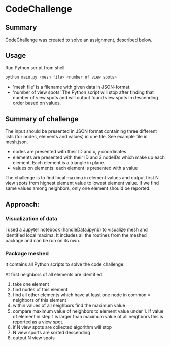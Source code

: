 # CodeChallenge

## Summary

CodeChallenge was created to solve an assignment, described below.

## Usage

Run Python script from shell.

```bash
python main.py <mesh file> <number of view spots>
```

- 'mesh file' is a filename with given data in JSON-format.
- 'number of view spots' The Python script will stop after finding that number of view spots and will output found view spots in descending order based on values.

## Summary of challenge

The input should be presented in JSON format containing three different lists (for nodes, elements and values) in one file. See example file in mesh.json.

- nodes are presented with their ID and x, y coordinates
- elements are presented with their ID and 3 nodeIDs which make up each element. Each element is a triangle in plane.
- values on elements: each element is presented with a value

The challenge is to find local maxima in element values and output first N view spots from highest element value to lowest element value. If we find same values among neighbors, only one element should be reported.

## Approach:

### Visualization of data

I used a Jupyter notebook (handleData.ipynb) to visualize mesh and identified local maxima. It includes all the routines from the meshed package and can be run on its own.

### Package meshed

It contains all Python scripts to solve the code challenge.

At first neighbors of all elements are identified.
1. take one element
2. find nodes of this element
3. find all other elements which have at least one node in common = neighbors of this element
4. within values of all neighbors find the maximum value
5. compare maximum value of neighbors to element value under 1. If value of element in step 1 is larger than maximum value of all neighbors this is reported as a view spot.
6. if N view spots are collected algorithm will stop
7. N view sports are sorted descending
8. output N view spots
